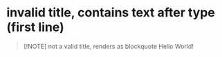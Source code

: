 # invalid title, contains text after type (first line)

> [!NOTE] not a valid title, renders as blockquote
> Hello World!
